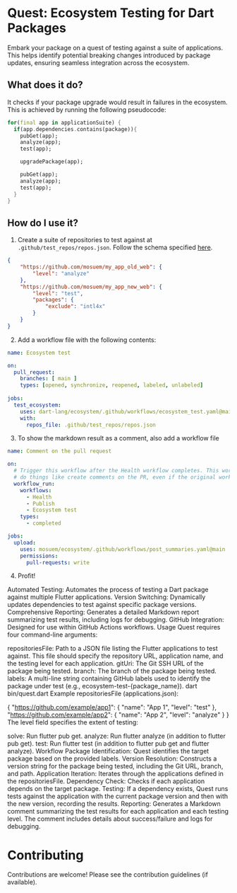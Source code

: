 # Quest: Ecosystem Testing for Dart Packages
Embark your package on a quest of testing against a suite of applications. This helps identify potential breaking changes introduced by package updates, ensuring seamless integration across the ecosystem.

## What does it do?
It checks if your package upgrade would result in failures in the ecosystem. This is achieved by running the following pseudocode:
```dart
for(final app in applicationSuite) {
  if(app.dependencies.contains(package)){
    pubGet(app);
    analyze(app);
    test(app);

    upgradePackage(app);

    pubGet(app);
    analyze(app);
    test(app);
  }
}
```

## How do I use it?
1. Create a suite of repositories to test against at `.github/test_repos/repos.json`. Follow the schema specified [here](schema.json).
```json
{
    "https://github.com/mosuem/my_app_old_web": {
        "level": "analyze"
    },
    "https://github.com/mosuem/my_app_new_web": {
        "level": "test",
        "packages": {
            "exclude": "intl4x"
        }
    }
}
```

2. Add a workflow file with the following contents:
```yaml
name: Ecosystem test

on:
  pull_request:
    branches: [ main ]
    types: [opened, synchronize, reopened, labeled, unlabeled]
        
jobs:
  test_ecosystem:
    uses: dart-lang/ecosystem/.github/workflows/ecosystem_test.yaml@main
    with:
      repos_file: .github/test_repos/repos.json
```

3. To show the markdown result as a comment, also add a workflow file
```yaml
name: Comment on the pull request

on:
  # Trigger this workflow after the Health workflow completes. This workflow will have permissions to
  # do things like create comments on the PR, even if the original workflow couldn't.
  workflow_run:
    workflows: 
      - Health
      - Publish
      - Ecosystem test
    types:
      - completed

jobs:
  upload:
    uses: mosuem/ecosystem/.github/workflows/post_summaries.yaml@main
    permissions:
      pull-requests: write
```

4. Profit!



Automated Testing: Automates the process of testing a Dart package against multiple Flutter applications.
Version Switching: Dynamically updates dependencies to test against specific package versions.
Comprehensive Reporting: Generates a detailed Markdown report summarizing test results, including logs for debugging.
GitHub Integration: Designed for use within GitHub Actions workflows.
Usage
Quest requires four command-line arguments:

repositoriesFile: Path to a JSON file listing the Flutter applications to test against. This file should specify the repository URL, application name, and the testing level for each application.
gitUri: The Git SSH URL of the package being tested.
branch: The branch of the package being tested.
labels: A multi-line string containing GitHub labels used to identify the package under test (e.g., ecosystem-test-{package_name}).
dart bin/quest.dart <repositoriesFile> <gitUri> <branch> <labels>
Example repositoriesFile (applications.json):

{
  "https://github.com/example/app1": {
    "name": "App 1",
    "level": "test"
  },
  "https://github.com/example/app2": {
    "name": "App 2",
    "level": "analyze"
  }
}
The level field specifies the extent of testing:

solve: Run flutter pub get.
analyze: Run flutter analyze (in addition to flutter pub get).
test: Run flutter test (in addition to flutter pub get and flutter analyze).
Workflow
Package Identification: Quest identifies the target package based on the provided labels.
Version Resolution: Constructs a version string for the package being tested, including the Git URL, branch, and path.
Application Iteration: Iterates through the applications defined in the repositoriesFile.
Dependency Check: Checks if each application depends on the target package.
Testing: If a dependency exists, Quest runs tests against the application with the current package version and then with the new version, recording the results.
Reporting: Generates a Markdown comment summarizing the test results for each application and each testing level. The comment includes details about success/failure and logs for debugging.

# Contributing
Contributions are welcome! Please see the contribution guidelines (if available).
